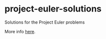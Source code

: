 # project-euler-solutions
Solutions for the Project Euler problems

More info [here](http://steviebraga.github.io/project-euler-solutions).
